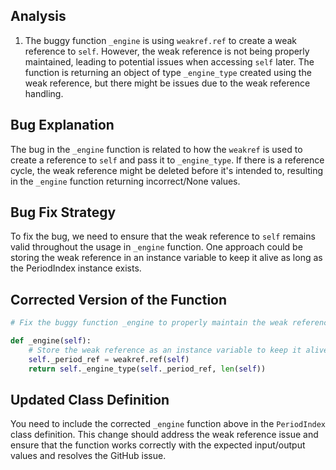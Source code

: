 ## Analysis
1. The buggy function `_engine` is using `weakref.ref` to create a weak reference to `self`. However, the weak reference is not being properly maintained, leading to potential issues when accessing `self` later. The function is returning an object of type `_engine_type` created using the weak reference, but there might be issues due to the weak reference handling.

## Bug Explanation
The bug in the `_engine` function is related to how the `weakref` is used to create a reference to `self` and pass it to `_engine_type`. If there is a reference cycle, the weak reference might be deleted before it's intended to, resulting in the `_engine` function returning incorrect/None values.

## Bug Fix Strategy
To fix the bug, we need to ensure that the weak reference to `self` remains valid throughout the usage in `_engine` function. One approach could be storing the weak reference in an instance variable to keep it alive as long as the PeriodIndex instance exists.

## Corrected Version of the Function
```python
# Fix the buggy function _engine to properly maintain the weak reference

def _engine(self):
    # Store the weak reference as an instance variable to keep it alive
    self._period_ref = weakref.ref(self)
    return self._engine_type(self._period_ref, len(self))
```

## Updated Class Definition
You need to include the corrected `_engine` function above in the `PeriodIndex` class definition. This change should address the weak reference issue and ensure that the function works correctly with the expected input/output values and resolves the GitHub issue.